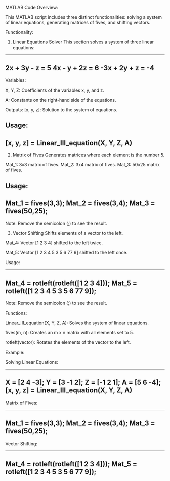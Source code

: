 MATLAB Code Overview:

This MATLAB script includes three distinct functionalities: solving a system of linear equations, generating matrices of fives, and shifting vectors.

Functionality:

1. Linear Equations Solver
This section solves a system of three linear equations:
------------------------------------------------------------------------
2x + 3y - z = 5
4x - y + 2z = 6
-3x + 2y + z = -4
------------------------------------------------------------------------

Variables:

X, Y, Z: Coefficients of the variables x, y, and z.

A: Constants on the right-hand side of the equations.

Outputs:
[x, y, z]: Solution to the system of equations.

Usage:
------------------------------------------------------------------------
[x, y, z] = Linear_III_equation(X, Y, Z, A)
------------------------------------------------------------------------

2. Matrix of Fives
Generates matrices where each element is the number 5.

Mat_1: 3x3 matrix of fives.
Mat_2: 3x4 matrix of fives.
Mat_3: 50x25 matrix of fives.

Usage:
------------------------------------------------------------------------
Mat_1 = fives(3,3);
Mat_2 = fives(3,4);
Mat_3 = fives(50,25);
------------------------------------------------------------------------
Note: Remove the semicolon (;) to see the result.

3. Vector Shifting
Shifts elements of a vector to the left.

Mat_4: Vector [1 2 3 4] shifted to the left twice.

Mat_5: Vector [1 2 3 4 5 3 5 6 77 9] shifted to the left once.

Usage:

------------------------------------------------------------------------
Mat_4 = rotleft(rotleft([1 2 3 4]));
Mat_5 = rotleft([1 2 3 4 5 3 5 6 77 9]);
------------------------------------------------------------------------
Note: Remove the semicolon (;) to see the result.

Functions:

Linear_III_equation(X, Y, Z, A): Solves the system of linear equations.

fives(m, n): Creates an m x n matrix with all elements set to 5.

rotleft(vector): Rotates the elements of the vector to the left.

Example:

Solving Linear Equations:

------------------------------------------------------------------------
X = [2 4 -3];
Y = [3 -1 2];
Z = [-1 2 1];
A = [5 6 -4];
[x, y, z] = Linear_III_equation(X, Y, Z, A)
------------------------------------------------------------------------

Matrix of Fives:

------------------------------------------------------------------------
Mat_1 = fives(3,3);
Mat_2 = fives(3,4);
Mat_3 = fives(50,25);
------------------------------------------------------------------------

Vector Shifting:

------------------------------------------------------------------------
Mat_4 = rotleft(rotleft([1 2 3 4]));
Mat_5 = rotleft([1 2 3 4 5 3 5 6 77 9]);
------------------------------------------------------------------------
